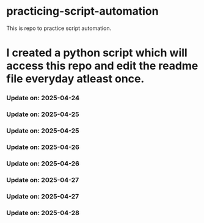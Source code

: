 # practicing-script-automation
This is repo to practice script automation.
# I created a python script which will access this repo and edit the readme file everyday atleast once.

### Update on: 2025-04-24
### Update on: 2025-04-25
### Update on: 2025-04-25
### Update on: 2025-04-26
### Update on: 2025-04-26
### Update on: 2025-04-27
### Update on: 2025-04-27
### Update on: 2025-04-28